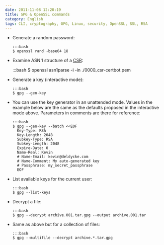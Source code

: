 ```yaml
---
date: 2011-11-08 12:20:19
title: GPG & OpenSSL commands
category: English
tags: CLI, cryptography, GPG, Linux, security, OpenSSL, SSL, RSA
---
```


  * Generate a random password:

        :::bash
        $ openssl rand -base64 18

  *  Examine ASN.1 structure of a [CSR](https://en.wikipedia.org/wiki/Certificate_signing_request):

        :::bash
        $ openssl asn1parse -i -in ./0000_csr-certbot.pem

  * Generate a key (interactive mode):

        :::bash
        $ gpg --gen-key

  * You can use the key generator in an unattended mode. Values in the example below are the same as the defaults proposed in the interactive mode above. Parameters in comments are there for reference:

        :::bash
        $ gpg --gen-key --batch <<EOF
          Key-Type: RSA
          Key-Length: 2048
          Subkey-Type: RSA
          Subkey-Length: 2048
          Expire-Date: 0
          Name-Real: Kevin
          # Name-Email: kevin@deldycke.com
          # Name-Comment: My auto-generated key
          # Passphrase: my_secret_passphrase
          EOF

  * List available keys for the current user:

        :::bash
        $ gpg --list-keys

  * Decrypt a file:

        :::bash
        $ gpg --decrypt archive.001.tar.gpg --output archive.001.tar

  * Same as above but for a collection of files:

        :::bash
        $ gpg --multifile --decrypt archive.*.tar.gpg
